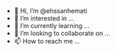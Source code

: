- 👋 Hi, I’m @ehssanhemati
- 👀 I’m interested in ...
- 🌱 I’m currently learning ...
- 💞️ I’m looking to collaborate on ...
- 📫 How to reach me ...

<!---
ehssanhemati/ehssanhemati is a ✨ special ✨ repository because its `README.md` (this file) appears on your GitHub profile.
You can click the Preview link to take a look at your changes.
--->
